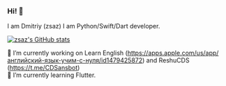 ### Hi! 👋

I am Dmitriy (zsaz) I am Python/Swift/Dart developer. 

[![zsaz's GitHub stats](https://github-readme-stats.vercel.app/api?username=superdima05)](https://github.com/anuraghazra/github-readme-stats)

🔭 I’m currently working on Learn English (https://apps.apple.com/us/app/английский-язык-учим-c-нуля/id1479425872) and ReshuCDS (https://t.me/CDSansbot)</br>
🌱 I’m currently learning Flutter.


<!--
**superdima05/superdima05** is a ✨ _special_ ✨ repository because its `README.md` (this file) appears on your GitHub profile.

Here are some ideas to get you started:

- 🔭 I’m currently working on ...
- 🌱 I’m currently learning ...
- 👯 I’m looking to collaborate on ...
- 🤔 I’m looking for help with ...
- 💬 Ask me about ...
- 📫 How to reach me: ...
- 😄 Pronouns: ...
- ⚡ Fun fact: ...
-->
